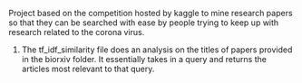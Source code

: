 Project based on the competition hosted by kaggle to mine research
papers so that they can be searched with ease by people trying
to keep up with research related to the corona virus.

1. The tf_idf_similarity file does an analysis on the titles of papers provided in the biorxiv folder.
   It essentially takes in a query and returns the articles most relevant to that query.

